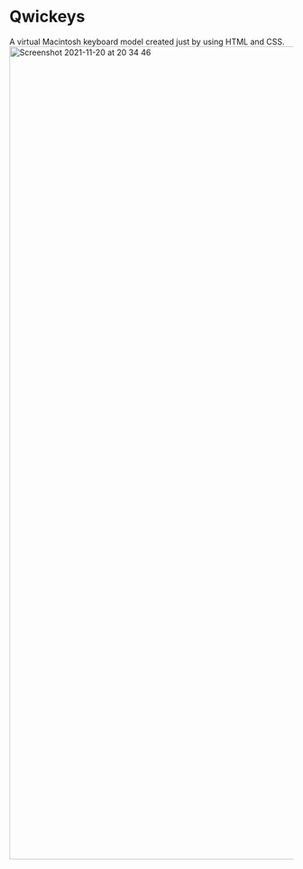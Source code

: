 # Qwickeys
A virtual Macintosh keyboard model created just by using HTML and CSS.
<img width="1440" alt="Screenshot 2021-11-20 at 20 34 46" src="https://user-images.githubusercontent.com/76846542/142731262-9e9841b9-68db-4afd-bda5-e8ca89e49120.png">
